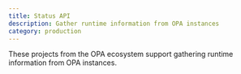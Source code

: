 ```yaml
---
title: Status API
description: Gather runtime information from OPA instances
category: production
---
```


These projects from the OPA ecosystem support gathering runtime information from OPA instances.
